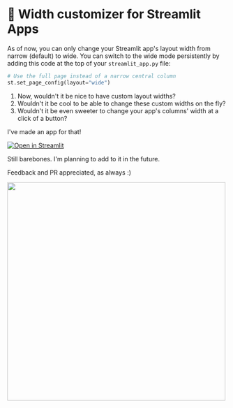 # 🎈 Width customizer for Streamlit Apps

As of now, you can only change your Streamlit app's layout width from narrow (default) to wide. You can switch to the wide mode persistently by adding this code at the top of your ```streamlit_app.py``` file:

```python
# Use the full page instead of a narrow central column
st.set_page_config(layout="wide")
```

1.  Now, wouldn't it be nice to have custom layout widths?
2.  Wouldn't it be cool to be able to change these custom widths on the fly?
3.  Wouldn't it be even sweeter to change your app's columns' width at a click of a button?

I've made an app for that!

[![Open in Streamlit](https://static.streamlit.io/badges/streamlit_badge_black_white.svg)](https://share.streamlit.io/charlywargnier/width-customizer-for-streamlit-apps/main)

Still barebones. I'm planning to add to it in the future.

Feedback and PR appreciated, as always :) 

<img src="https://user-images.githubusercontent.com/27242399/147889045-f77ee628-4702-4c42-81d6-101c197eeaf4.png" width="500"/>


